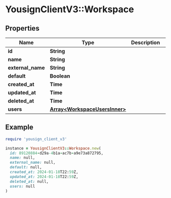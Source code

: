 # YousignClientV3::Workspace

## Properties

| Name | Type | Description | Notes |
| ---- | ---- | ----------- | ----- |
| **id** | **String** |  | [readonly] |
| **name** | **String** |  |  |
| **external_name** | **String** |  |  |
| **default** | **Boolean** |  |  |
| **created_at** | **Time** |  | [readonly] |
| **updated_at** | **Time** |  | [readonly] |
| **deleted_at** | **Time** |  | [readonly] |
| **users** | [**Array&lt;WorkspaceUsersInner&gt;**](WorkspaceUsersInner.md) |  |  |

## Example

```ruby
require 'yousign_client_v3'

instance = YousignClientV3::Workspace.new(
  id: 89120884-d29a-4b1a-ac7b-a9e73a872795,
  name: null,
  external_name: null,
  default: null,
  created_at: 2024-01-18T22:59Z,
  updated_at: 2024-01-18T22:59Z,
  deleted_at: null,
  users: null
)
```

